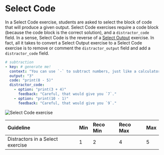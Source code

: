 # Select Code

In a Select Code exercise, students are asked to select the block of code that
will produce a given output. Select Code exercises require a code block (because
the code block is the correct solution), and a `distractor_code` field. In a
sense, Select Code is the reverse of a [Select
Output](/mobile/courses/exercises/select-output.md) exercise. In fact, all it takes to
convert a Select Output exercise to a Select Code exercise is to remove or
comment the `distractor_output` field and add a `distractor_code` field.

```yaml
# subtraction
- key: # generate me!
  context: "You can use `-` to subtract numbers, just like a calculator."
  output: "3"
  code: "print(8 - 5)"
  distractor_code:
    - option: "print(3 + 4)"
      feedback: "Careful, that would give you `7`."
    - option: "print(10 - 1)"
      feedback: "Careful, that would give you `9`."
```

![Select Code exercise](/images/mobile/select-code-small.png)

| Guideline                        | Min | Reco Min | Reco Max | Max |
| :--------                        | :-- | :------- | :------- | :-- |
| Distractors in a Select exercise | 1   | 2        | 4        | 5   |
